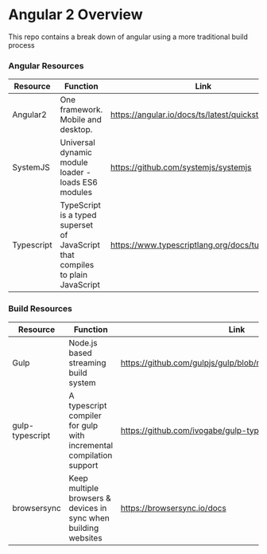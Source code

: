 # Angular 2 Overview 
This repo contains a break down of angular using a more traditional build process

### Angular Resources

| Resource    | Function                                                                        | Link                                                      |
|-------------|---------------------------------------------------------------------------------|-----------------------------------------------------------|
| Angular2    | One framework. Mobile and desktop.                                              | https://angular.io/docs/ts/latest/quickstart.html                      |
| SystemJS    | Universal dynamic module loader - loads ES6 modules                             | https://github.com/systemjs/systemjs                      |
| Typescript  | TypeScript is a typed superset of JavaScript that compiles to plain JavaScript | https://www.typescriptlang.org/docs/tutorial.html         |

### Build Resources

| Resource    | Function                                                                        | Link                                                      |
|-------------|---------------------------------------------------------------------------------|-----------------------------------------------------------|
| Gulp        | Node.js based streaming build system                                            | https://github.com/gulpjs/gulp/blob/master/docs/README.md |
| gulp-typescript        | A typescript compiler for gulp with incremental compilation support  | https://github.com/ivogabe/gulp-typescript                |
| browsersync | Keep multiple browsers & devices in sync when building websites                 | https://browsersync.io/docs                               |
